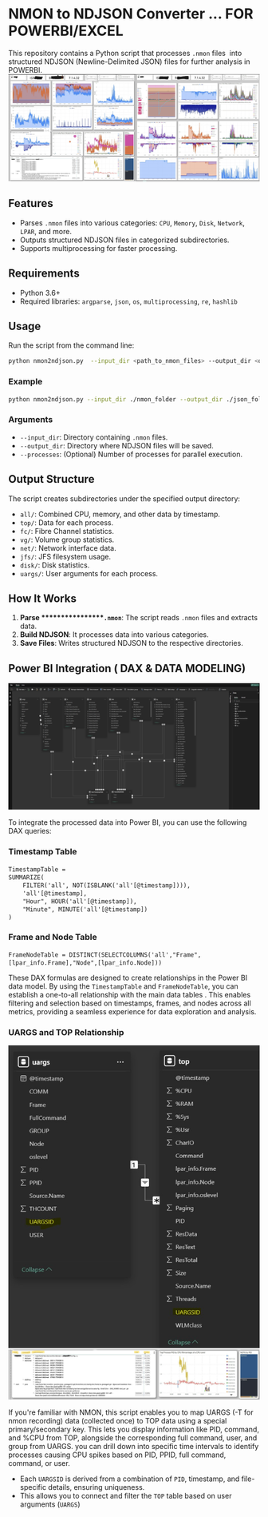 # NMON to NDJSON Converter ... FOR POWERBI/EXCEL

This repository contains a Python script that processes `.nmon` files  into structured NDJSON (Newline-Delimited JSON) files for further analysis in POWERBI.
![alt text](https://github.com/nazihous/nmon2pbi/blob/main/capture5.jpg?raw=true)

## Features

- Parses `.nmon` files into various categories: `CPU`, `Memory`, `Disk`, `Network`, `LPAR`, and more.
- Outputs structured NDJSON files in categorized subdirectories.
- Supports multiprocessing for faster processing.

## Requirements

- Python 3.6+
- Required libraries: `argparse`, `json`, `os`, `multiprocessing`, `re`, `hashlib`

## Usage

Run the script from the command line:

```bash
python nmon2ndjson.py  --input_dir <path_to_nmon_files> --output_dir <output_path> --processes <num_processes>
```

### Example

```bash
python nmon2ndjson.py --input_dir ./nmon_folder --output_dir ./json_folder --processes 4
```

### Arguments

- `--input_dir`: Directory containing `.nmon` files.
- `--output_dir`: Directory where NDJSON files will be saved.
- `--processes`: (Optional) Number of processes for parallel execution.

## Output Structure

The script creates subdirectories under the specified output directory:

- `all/`: Combined CPU, memory, and other data by timestamp.
- `top/`: Data for each process.
- `fc/`: Fibre Channel statistics.
- `vg/`: Volume group statistics.
- `net/`: Network interface data.
- `jfs/`: JFS filesystem usage.
- `disk/`: Disk statistics.
- `uargs/`: User arguments for each process.

## How It Works

1. **Parse \*\*\*\*\*\*\*\*\*\*\*\*****`.nmon`**: The script reads `.nmon` files and extracts data.
2. **Build NDJSON**: It processes data into various categories.
3. **Save Files**: Writes structured NDJSON to the respective directories.

## Power BI Integration ( DAX & DATA MODELING)
![alt text](https://github.com/nazihous/nmon2pbi/blob/main/capture3.jpg?raw=true)

To integrate the processed data into Power BI, you can use the following DAX queries:

### Timestamp Table

```DAX
TimestampTable = 
SUMMARIZE(
    FILTER('all', NOT(ISBLANK('all'[@timestamp]))),
    'all'[@timestamp],
    "Hour", HOUR('all'[@timestamp]),
    "Minute", MINUTE('all'[@timestamp])
)
```

### Frame and Node Table

```DAX
FrameNodeTable = DISTINCT(SELECTCOLUMNS('all',"Frame",[lpar_info.Frame],"Node",[lpar_info.Node]))
```

These DAX formulas are designed to create relationships in the Power BI data model. By using the `TimestampTable` and `FrameNodeTable`, you can establish a one-to-all relationship with the main data tables . This enables filtering and selection based on timestamps, frames, and nodes across all metrics, providing a seamless experience for data exploration and analysis.

### UARGS and TOP Relationship
![alt text](https://github.com/nazihous/nmon2pbi/blob/main/capture6.jpg?raw=true)
![alt text](https://github.com/nazihous/nmon2pbi/blob/main/capture7.jpg?raw=true)

If you're familiar with NMON, this script enables you to map UARGS (-T for nmon recording) data (collected once) to TOP data using a special primary/secondary key. This lets you display information like PID, command, and %CPU from TOP, alongside the corresponding full command, user, and group from UARGS.
you can drill down into specific time intervals to identify processes causing CPU spikes based on PID, PPID, full command, command, or user.
- Each `UARGSID` is derived from a combination of `PID`, timestamp, and file-specific details, ensuring uniqueness.
- This allows you to connect and filter the `TOP` table based on user arguments (`UARGS`)
